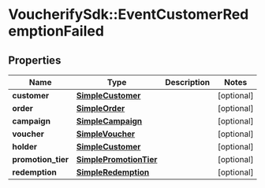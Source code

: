 # VoucherifySdk::EventCustomerRedemptionFailed

## Properties

| Name | Type | Description | Notes |
| ---- | ---- | ----------- | ----- |
| **customer** | [**SimpleCustomer**](SimpleCustomer.md) |  | [optional] |
| **order** | [**SimpleOrder**](SimpleOrder.md) |  | [optional] |
| **campaign** | [**SimpleCampaign**](SimpleCampaign.md) |  | [optional] |
| **voucher** | [**SimpleVoucher**](SimpleVoucher.md) |  | [optional] |
| **holder** | [**SimpleCustomer**](SimpleCustomer.md) |  | [optional] |
| **promotion_tier** | [**SimplePromotionTier**](SimplePromotionTier.md) |  | [optional] |
| **redemption** | [**SimpleRedemption**](SimpleRedemption.md) |  | [optional] |

